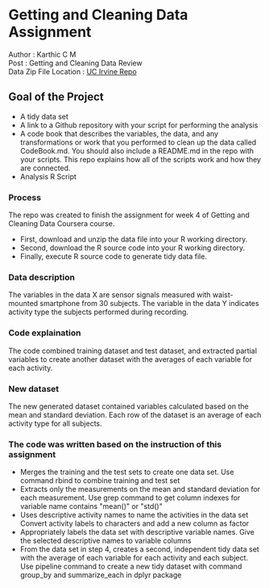 # Getting and Cleaning Data Assignment
Author : Karthic C M <br />
Post : Getting and Cleaning Data Review <br />
Data Zip File Location : [UC Irvine Repo](https://d396qusza40orc.cloudfront.net/getdata%2Fprojectfiles%2FUCI%20HAR%20Dataset.zip "Clicking will download the data")

## Goal of the Project
* A tidy data set 
* A link to a Github repository with your script for performing the analysis 
* A code book that describes the variables, the data, and any transformations or work that you performed to clean up the data called CodeBook.md. You should also include a README.md in the repo with your scripts. This repo explains how all of the scripts work and how they are connected.
* Analysis R Script

### Process
The repo was created to finish the assignment for week 4 of Getting and Cleaning Data Coursera course.
* First, download and unzip the data file into your R working directory.
* Second, download the R source code into your R working directory.
* Finally, execute R source code to generate tidy data file.

### Data description
The variables in the data X are sensor signals measured with waist-mounted smartphone from 30 subjects. The variable in the data Y indicates activity type the subjects performed during recording.

### Code explaination
The code combined training dataset and test dataset,  and extracted partial variables to create another dataset with the averages of each variable for each activity.

### New dataset
The new generated dataset contained variables calculated based on the mean and standard deviation. Each row of the dataset is an average of each activity type for all subjects.

### The code was written based on the instruction of this assignment
* Merges the training and the test sets to create one data set.
Use command rbind to combine training and test set
* Extracts only the measurements on the mean and standard deviation for each measurement.
Use grep command to get column indexes for variable name contains "mean()" or "std()"
* Uses descriptive activity names to name the activities in the data set
Convert activity labels to characters and add a new column as factor
* Appropriately labels the data set with descriptive variable names.
Give the selected descriptive names to variable columns
* From the data set in step 4, creates a second, independent tidy data set with the average of each variable for each activity and each subject.
Use pipeline command to create a new tidy dataset with command group_by and summarize_each in dplyr package

